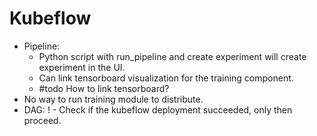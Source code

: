 # Kubeflow

- Pipeline:
	- Python script with run_pipeline and create experiment will create experiment in the UI.
	- Can link tensorboard visualization for the training component.
	- #todo How to link tensorboard?
- No way to run training module to distribute.
- DAG:
!	- Check if the kubeflow deployment succeeded, only then proceed.
